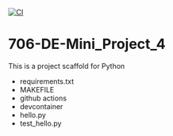 [![CI](https://github.com/nogibjj/Mini_Project_4_Yirang_Liu/actions/workflows/main.yml/badge.svg)](https://github.com/nogibjj/Mini_Project_4_Yirang_Liu/actions/workflows/main.yml)
# 706-DE-Mini_Project_4
This is a project scaffold for Python
- requirements.txt
- MAKEFILE
- github actions
- devcontainer
- hello.py
- test_hello.py